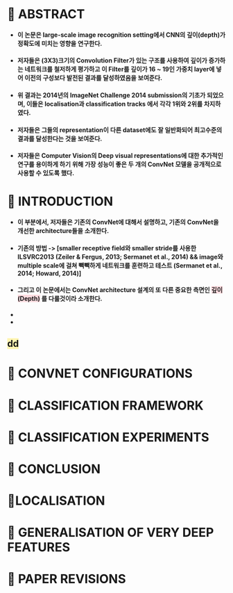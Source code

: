 # 🚞 ABSTRACT

- #### 이 논문은 large-scale image recognition setting에서 CNN의 깊이(depth)가 정확도에 미치는 영향을 연구한다.
- #### 저자들은 (3X3)크기의 Convolution Filter가 있는 구조를 사용하여 깊이가 증가하는 네트워크를 철저하게 평가하고 이 Filter를 깊이가 16 ~ 19인 가중치 layer에 넣어 이전의 구성보다 발전된 결과를 달성하였음을 보여준다.
- #### 위 결과는 2014년의 ImageNet Challenge 2014 submission의 기초가 되었으며, 이들은 localisation과 classification tracks 에서 각각 1위와 2위를 차지하였다.
- #### 저자들은 그들의 representation이 다른 dataset에도 잘 일반화되어 최고수준의 결과를 달성한다는 것을 보여준다.
- #### 저자들은 Computer Vision의 Deep visual representations에 대한 추가적인 연구를 용이하게 하기 위해 가장 성능이 좋은 두 개의 ConvNet 모델을 공개적으로 사용할 수 있도록 했다.


# 🚞 INTRODUCTION
- #### 이 부분에서, 저자들은 기존의 ConvNet에 대해서 설명하고, 기존의 ConvNet을 개선한 architecture들을 소개한다.
- #### 기존의 방법 -> [smaller receptive field와 smaller stride를 사용한 ILSVRC2013 (Zeiler & Fergus, 2013; Sermanet et al., 2014)  &&   image와 multiple scale에 걸쳐 빽빽하게 네트워크를 훈련하고 테스트 (Sermanet et al., 2014; Howard, 2014)]
- #### 그리고 이 논문에서는 ConvNet architecture 설계의 또 다른 중요한 측면인 <span style='background-color:#ffdce0'>깊이(Depth)</span> 를 다룰것이라 소개한다.
- 
- 


## <span style='background-color:#fff5b1'> dd </span>


# 🚞 CONVNET CONFIGURATIONS

# 🚞 CLASSIFICATION FRAMEWORK

# 🚞  CLASSIFICATION EXPERIMENTS

# 🚞 CONCLUSION

# 🚌LOCALISATION

# 🚌 GENERALISATION OF VERY DEEP FEATURES

# 🚌 PAPER REVISIONS
